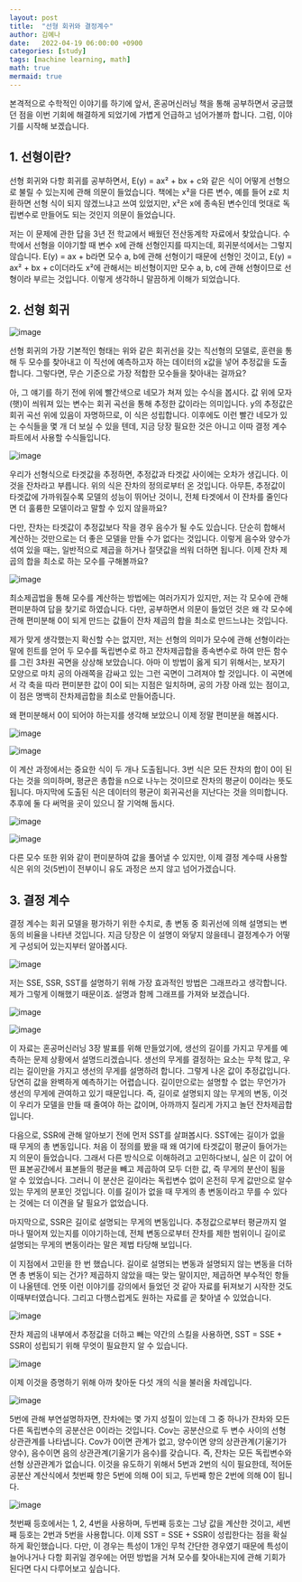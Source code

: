 ```yaml
---
layout: post
title:  "선형 회귀와 결정계수"
author: 김예나
date:   2022-04-19 06:00:00 +0900
categories: [study]
tags: [machine learning, math]
math: true
mermaid: true
---
```



본격적으로 수학적인 이야기를 하기에 앞서, 혼공머신러닝 책을 통해 공부하면서 궁금했던 점을 이번 기회에 해결하게 되었기에 가볍게 언급하고 넘어가볼까 합니다. 그럼, 이야기를 시작해 보겠습니다.


## 1\. 선형이란?


선형 회귀와 다항 회귀를 공부하면서, E(y) = ax² + bx + c와 같은 식이 어떻게 선형으로 불릴 수 있는지에 관해 의문이 들었습니다. 책에는 x²을 다른 변수, 예를 들어 z로 치환하면 선형 식이 되지 않겠느냐고 쓰여 있었지만, x²은 x에 종속된 변수인데 멋대로 독립변수로 만들어도 되는 것인지 의문이 들었습니다.


저는 이 문제에 관한 답을 3년 전 학교에서 배웠던 전산동계학 자료에서 찾았습니다. 수학에서 선형을 이야기할 때 변수 x에 관해 선형인지를 따지는데, 회귀분석에서는 그렇지 않습니다. E(y) = ax + b라면 모수 a, b에 관해 선형이기 때문에 선형인 것이고, E(y) = ax² + bx + c이더라도 x²에 관해서는 비선형이지만 모수 a, b, c에 관해 선형이므로 선형이라 부르는 것입니다. 이렇게 생각하니 말끔하게 이해가 되었습니다.


## 2\. 선형 회귀


![image](https://user-images.githubusercontent.com/80688900/163860095-3bc1125e-0a33-41de-9870-aa09a9052290.png)


선형 회귀의 가장 기본적인 형태는 위와 같은 회귀선을 갖는 직선형의 모델로, 훈련을 통해 두 모수를 찾아내고 이 직선에 예측하고자 하는 데이터의 x값을 넣어 추정값을 도출합니다. 그렇다면, 무슨 기준으로 가장 적합한 모수들을 찾아내는 걸까요?


아, 그 얘기를 하기 전에 위에 빨간색으로 네모가 쳐져 있는 수식을 봅시다. 값 위에 모자(햇)이 씌워져 있는 변수는 회귀 곡선을 통해 추정한 값이라는 의미입니다. y의 추정값은 회귀 곡선 위에 있음이 자명하므로, 이 식은 성립합니다. 이후에도 이런 빨간 네모가 있는 수식들을 몇 개 더 보실 수 있을 텐데, 지금 당장 필요한 것은 아니고 이따 결정 계수 파트에서 사용할 수식들입니다.


![image](https://user-images.githubusercontent.com/80688900/163861082-636b9cd2-3ca7-4624-9cc6-90d3b41a0d09.png)


우리가 선형식으로 타겟값을 추정하면, 추정값과 타겟값 사이에는 오차가 생깁니다. 이것을 잔차라고 부릅니다. 위의 식은 잔차의 정의로부터 온 것입니다. 아무튼, 추정값이 타겟값에 가까워질수록 모델의 성능이 뛰어난 것이니, 전체 타겟에서 이 잔차를 줄인다면 더 훌륭한 모델이라고 말할 수 있지 않을까요?


다만, 잔차는 타겟값이 추정값보다 작을 경우 음수가 될 수도 있습니다. 단순히 합해서 계산하는 것만으로는 더 좋은 모델을 만들 수가 없다는 것입니다. 이렇게 음수와 양수가 섞여 있을 때는, 일반적으로 제곱을 하거나 절댓값을 씌워 더하면 됩니다. 이제 잔차 제곱의 합을 최소로 하는 모수를 구해볼까요?


![image](https://user-images.githubusercontent.com/80688900/163865351-0c1ad0be-be16-469d-b67a-4c757856d4ad.png)


최소제곱법을 통해 모수를 계산하는 방법에는 여러가지가 있지만, 저는 각 모수에 관해 편미분하여 답을 찾기로 하였습니다. 다만, 공부하면서 의문이 들었던 것은 왜 각 모수에 관해 편미분해 0이 되게 만드는 값들이 잔차 제곱의 합을 최소로 만드느냐는 것입니다.


제가 맞게 생각했는지 확신할 수는 없지만, 저는 선형의 의미가 모수에 관해 선형이라는 말에 힌트를 얻어 두 모수를 독립변수로 하고 잔차제곱합을 종속변수로 하여 만든 함수를 그린 3차원 곡면을 상상해 보았습니다. 아마 이 방법이 옳게 되기 위해서는, 보자기 모양으로 마치 공의 아래쪽을 감싸고 있는 그런 곡면이 그려져야 할 것입니다. 이 곡면에서 각 축을 따라 편미분한 값이 0이 되는 지점은 일치하며, 공의 가장 아래 있는 점이고, 이 점은 명백히 잔차제곱합을 최소로 만들어줍니다.


왜 편미분해서 0이 되어야 하는지를 생각해 보았으니 이제 정말 편미분을 해봅시다.


![image](https://user-images.githubusercontent.com/80688900/163866684-a9092b2e-a900-4382-afa6-ac7abf7bd156.png)


![image](https://user-images.githubusercontent.com/80688900/163866776-db6c0f39-6c9a-42b6-88ee-d2847ed947f4.png)


이 계산 과정에서는 중요한 식이 두 개나 도출됩니다. 3번 식은 모든 잔차의 합이 0이 된다는 것을 의미하며, 평균은 총합을 n으로 나누는 것이므로 잔차의 평균이 0이라는 뜻도 됩니다. 마지막에 도출된 식은 데이터의 평균이 회귀곡선을 지난다는 것을 의미합니다. 추후에 둘 다 써먹을 곳이 있으니 잘 기억해 둡시다.


![image](https://user-images.githubusercontent.com/80688900/163867381-e944203a-fce6-41c0-9a18-d3e51a10cd46.png)


![image](https://user-images.githubusercontent.com/80688900/163867423-4f8b918d-f231-47a5-b59e-82e175ac228e.png)


다른 모수 또한 위와 같이 편미분하여 값을 풀어낼 수 있지만, 이제 결정 계수때 사용할 식은 위의 것(5번)이 전부이니 유도 과정은 쓰지 않고 넘어가겠습니다.


## 3\. 결정 계수


결정 계수는 회귀 모델을 평가하기 위한 수치로, 총 변동 중 회귀선에 의해 설명되는 변동의 비율을 나타낸 것입니다. 지금 당장은 이 설명이 와닿지 않을테니 결정계수가 어떻게 구성되어 있는지부터 알아봅시다.


![image](https://user-images.githubusercontent.com/80688900/163868262-30945738-d4e3-4fbf-b7cc-9270a1c9af14.png)


저는 SSE, SSR, SST를 설명하기 위해 가장 효과적인 방법은 그래프라고 생각합니다. 제가 그렇게 이해했기 때문이죠. 설명과 함께 그래프를 가져와 보겠습니다.


![image](https://user-images.githubusercontent.com/80688900/163868512-21a994b6-a12a-4610-87c1-f07d61ab3f1c.png)


![image](https://user-images.githubusercontent.com/80688900/163868629-deac14cd-ed0e-4638-a085-1954c6b2211a.png)


이 자료는 혼공머신러닝 3장 발표를 위해 만들었기에, 생선의 길이를 가지고 무게를 예측하는 문제 상황에서 설명드리겠습니다. 생선의 무게를 결정하는 요소는 무척 많고, 우리는 길이만을 가지고 생선의 무게를 설명하려 합니다. 그렇게 나온 값이 추정값입니다. 당연히 값을 완벽하게 예측하기는 어렵습니다. 길이만으로는 설명할 수 없는 무언가가 생선의 무게에 관여하고 있기 때문입니다. 즉, 길이로 설명되지 않는 무게의 변동, 이것이 우리가 모델을 만들 때 줄여야 하는 값이며, 아까까지 질리게 가지고 놀던 잔차제곱합입니다.


다음으로, SSR에 관해 알아보기 전에 먼저 SST를 살펴봅시다. SST에는 길이가 없을 때 무게의 총 변동입니다. 처음 이 정의를 봤을 때 왜 여기에 타겟값이 평균이 들어가는지 의문이 들었습니다. 그래서 다른 방식으로 이해하려고 고민하다보니, 실은 이 값이 어떤 표본공간에서 표본들의 평균을 빼고 제곱하여 모두 더한 값, 즉 무게의 분산이 됨을 알 수 있었습니다. 그러니 이 분산은 길이라는 독립변수 없이 온전히 무게 값만으로 알수 있는 무게의 분포인 것입니다. 이를 길이가 없을 때 무게의 총 변동이라고 무를 수 있다는 것에는 더 이견을 달 필요가 없었습니다.


마지막으로, SSR은 길이로 설명되는 무게의 변동입니다. 추정값으로부터 평균까지 얼마나 떨어져 있는지를 이야기하는데, 전체 변동으로부터 잔차를 제한 범위이니 길이로 설명되는 무게의 변동이라는 말은 제법 타당해 보입니다.


이 지점에서 고민을 한 번 했습니다. 길이로 설명되는 변동과 설명되지 않는 변동을 더하면 총 변동이 되는 건가? 제곱하지 않았을 때는 맞는 말이지만, 제곱하면 부수적인 항들이 나올텐데. 언뜻 이런 이야기를 강의에서 들었던 것 같아 자료를 뒤져보기 시작한 것도 이때부터였습니다. 그리고 다행스럽게도 원하는 자료를 곧 찾아낼 수 있었습니다.


![image](https://user-images.githubusercontent.com/80688900/163871301-a6fee1ac-3f87-44c5-b626-c7744ea12a52.png)


잔차 제곱의 내부에서 추정값을 더하고 빼는 약간의 스킬을 사용하면, SST = SSE + SSR이 성립되기 위해 무엇이 필요한지 알 수 있습니다.


![image](https://user-images.githubusercontent.com/80688900/163871524-300f60cc-c93b-47c3-bf88-a09e963d7435.png)


이제 이것을 증명하기 위해 아까 찾아둔 다섯 개의 식을 불러올 차례입니다.


![image](https://user-images.githubusercontent.com/80688900/163871669-8543f51f-6e5b-46c8-9154-50f66ad24a23.png)


5번에 관해 부연설명하자면, 잔차에는 몇 가지 성질이 있는데 그 중 하나가 잔차와 모든 다른 독립변수의 공분산은 0이라는 것입니다. Cov는 공분산으로 두 변수 사이의 선형 상관관계를 나타냅니다. Cov가 0이면 관계가 없고, 양수이면 양의 상관관계(기울기가 양수), 음수이면 음의 상관관계(기울기가 음수)를 갖습니다. 즉, 잔차는 모든 독립변수와 선형 상관관계가 없습니다. 이것을 유도하기 위해서 5번과 2번의 식이 필요한데, 적어둔 공분산 계산식에서 첫번째 항은 5번에 의해 0이 되고, 두번째 항은 2번에 의해 0이 됩니다.


![image](https://user-images.githubusercontent.com/80688900/163872489-463de491-d07b-4961-9d2f-f9cd979ba08c.png)


첫번째 등호에서는 1, 2, 4번을 사용하며, 두번째 등호는 그냥 값을 계산한 것이고, 세번째 등호는 2번과 5번을 사용합니다. 이제 SST = SSE + SSR이 성립한다는 점을 확실하게 확인했습니다. 다만, 이 경우는 특성이 1개인 무척 간단한 경우였기 때문에 특성이 늘어나거나 다항 회귀일 경우에는 어떤 방법을 거쳐 모수를 찾아내는지에 관해 기회가 된다면 다시 다루어보고 싶습니다.